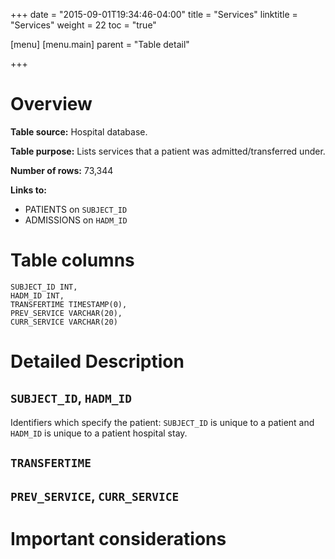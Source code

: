 +++
date = "2015-09-01T19:34:46-04:00"
title = "Services"
linktitle = "Services"
weight = 22
toc = "true"

[menu]
  [menu.main]
    parent = "Table detail"

+++

# Overview

**Table source:** Hospital database.

**Table purpose:** Lists services that a patient was admitted/transferred under.

**Number of rows:** 73,344

**Links to:**

* PATIENTS on `SUBJECT_ID`
* ADMISSIONS on `HADM_ID`

# Table columns

	SUBJECT_ID INT, 
	HADM_ID INT, 
	TRANSFERTIME TIMESTAMP(0), 
	PREV_SERVICE VARCHAR(20), 
	CURR_SERVICE VARCHAR(20)
	
# Detailed Description

## `SUBJECT_ID`, `HADM_ID`

Identifiers which specify the patient: `SUBJECT_ID` is unique to a patient and `HADM_ID` is unique to a patient hospital stay.

## `TRANSFERTIME`

## `PREV_SERVICE`, `CURR_SERVICE`


# Important considerations